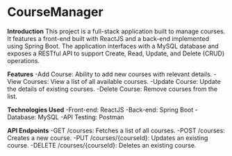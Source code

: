 # CourseManager
**Introduction**
This project is a full-stack application built to manage courses. It features a front-end built with ReactJS and a back-end implemented using Spring Boot. The application interfaces with a MySQL database and exposes a RESTful API to support Create, Read, Update, and Delete (CRUD) operations.

**Features**
-Add Course: Ability to add new courses with relevant details.
-View Courses: View a list of all available courses.
-Update Course: Update the details of existing courses.
-Delete Course: Remove courses from the list.
    
**Technologies Used**
-Front-end: ReactJS
-Back-end: Spring Boot
-Database: MySQL
-API Testing: Postman 

**API Endpoints**
-GET /courses: Fetches a list of all courses.
-POST /courses: Creates a new course.
-PUT /courses/{courseId}: Updates an existing course.
-DELETE /courses/{courseId}: Deletes an existing course.

